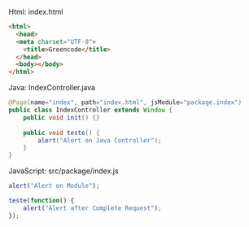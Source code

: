 Html: index.html

```html
<html>
  <head>
  <meta charset="UTF-8">
    <title>Greencode</title>
  </head>
  <body></body>
</html>
````
Java: IndexController.java

```java
@Page(name="index", path="index.html", jsModule="package.index")
public class IndexController extends Window {
    public void init() {}
    
    public void teste() {
    	alert("Alert on Java Controller");	
    }
}
```
JavaScript: src/package/index.js

```javascript
alert("Alert on Module");

teste(function() {
	alert("Alert after Complete Request");	
});
```
